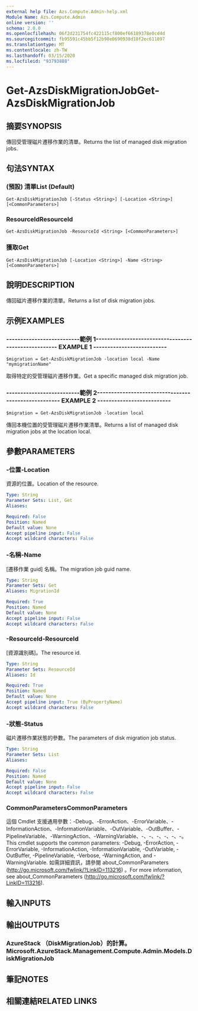 ```yaml
---
external help file: Azs.Compute.Admin-help.xml
Module Name: Azs.Compute.Admin
online version: ''
schema: 2.0.0
ms.openlocfilehash: 06f2d231754fc422115cf800ef66189378e0cd4d
ms.sourcegitcommit: fb95591c45bb5f12b98e0690938d18f2ec611897
ms.translationtype: MT
ms.contentlocale: zh-TW
ms.lasthandoff: 03/15/2020
ms.locfileid: "93793888"
---
```

# <span data-ttu-id="c111c-101">Get-AzsDiskMigrationJob</span><span class="sxs-lookup"><span data-stu-id="c111c-101">Get-AzsDiskMigrationJob</span></span>

## <span data-ttu-id="c111c-102">摘要</span><span class="sxs-lookup"><span data-stu-id="c111c-102">SYNOPSIS</span></span>
<span data-ttu-id="c111c-103">傳回受管理磁片遷移作業的清單。</span><span class="sxs-lookup"><span data-stu-id="c111c-103">Returns the list of managed disk migration jobs.</span></span>

## <span data-ttu-id="c111c-104">句法</span><span class="sxs-lookup"><span data-stu-id="c111c-104">SYNTAX</span></span>

### <span data-ttu-id="c111c-105"> (預設) 清單</span><span class="sxs-lookup"><span data-stu-id="c111c-105">List (Default)</span></span>
```
Get-AzsDiskMigrationJob [-Status <String>] [-Location <String>] [<CommonParameters>]
```

### <span data-ttu-id="c111c-106">ResourceId</span><span class="sxs-lookup"><span data-stu-id="c111c-106">ResourceId</span></span>
```
Get-AzsDiskMigrationJob -ResourceId <String> [<CommonParameters>]
```

### <span data-ttu-id="c111c-107">獲取</span><span class="sxs-lookup"><span data-stu-id="c111c-107">Get</span></span>
```
Get-AzsDiskMigrationJob [-Location <String>] -Name <String> [<CommonParameters>]
```

## <span data-ttu-id="c111c-108">說明</span><span class="sxs-lookup"><span data-stu-id="c111c-108">DESCRIPTION</span></span>
<span data-ttu-id="c111c-109">傳回磁片遷移作業的清單。</span><span class="sxs-lookup"><span data-stu-id="c111c-109">Returns a list of disk migration jobs.</span></span>

## <span data-ttu-id="c111c-110">示例</span><span class="sxs-lookup"><span data-stu-id="c111c-110">EXAMPLES</span></span>

### <span data-ttu-id="c111c-111">--------------------------範例 1--------------------------</span><span class="sxs-lookup"><span data-stu-id="c111c-111">-------------------------- EXAMPLE 1 --------------------------</span></span>
```
$migration = Get-AzsDiskMigrationJob -location local -Name "mymigrationName"
```

<span data-ttu-id="c111c-112">取得特定的受管理磁片遷移作業。</span><span class="sxs-lookup"><span data-stu-id="c111c-112">Get a specific managed disk migration job.</span></span>

### <span data-ttu-id="c111c-113">--------------------------範例 2--------------------------</span><span class="sxs-lookup"><span data-stu-id="c111c-113">-------------------------- EXAMPLE 2 --------------------------</span></span>
```
$migration = Get-AzsDiskMigrationJob -location local
```

<span data-ttu-id="c111c-114">傳回本機位置的受管理磁片遷移作業清單。</span><span class="sxs-lookup"><span data-stu-id="c111c-114">Returns a list of managed disk migration jobs at the location local.</span></span>

## <span data-ttu-id="c111c-115">參數</span><span class="sxs-lookup"><span data-stu-id="c111c-115">PARAMETERS</span></span>

### <span data-ttu-id="c111c-116">-位置</span><span class="sxs-lookup"><span data-stu-id="c111c-116">-Location</span></span>
<span data-ttu-id="c111c-117">資源的位置。</span><span class="sxs-lookup"><span data-stu-id="c111c-117">Location of the resource.</span></span>

```yaml
Type: String
Parameter Sets: List, Get
Aliases: 

Required: False
Position: Named
Default value: None
Accept pipeline input: False
Accept wildcard characters: False
```

### <span data-ttu-id="c111c-118">-名稱</span><span class="sxs-lookup"><span data-stu-id="c111c-118">-Name</span></span>
<span data-ttu-id="c111c-119">[遷移作業 guid] 名稱。</span><span class="sxs-lookup"><span data-stu-id="c111c-119">The migration job guid name.</span></span>

```yaml
Type: String
Parameter Sets: Get
Aliases: MigrationId

Required: True
Position: Named
Default value: None
Accept pipeline input: False
Accept wildcard characters: False
```

### <span data-ttu-id="c111c-120">-ResourceId</span><span class="sxs-lookup"><span data-stu-id="c111c-120">-ResourceId</span></span>
<span data-ttu-id="c111c-121">[資源識別碼]。</span><span class="sxs-lookup"><span data-stu-id="c111c-121">The resource id.</span></span>

```yaml
Type: String
Parameter Sets: ResourceId
Aliases: Id

Required: True
Position: Named
Default value: None
Accept pipeline input: True (ByPropertyName)
Accept wildcard characters: False
```

### <span data-ttu-id="c111c-122">-狀態</span><span class="sxs-lookup"><span data-stu-id="c111c-122">-Status</span></span>
<span data-ttu-id="c111c-123">磁片遷移作業狀態的參數。</span><span class="sxs-lookup"><span data-stu-id="c111c-123">The parameters of disk migration job status.</span></span>

```yaml
Type: String
Parameter Sets: List
Aliases: 

Required: False
Position: Named
Default value: None
Accept pipeline input: False
Accept wildcard characters: False
```

### <span data-ttu-id="c111c-124">CommonParameters</span><span class="sxs-lookup"><span data-stu-id="c111c-124">CommonParameters</span></span>
<span data-ttu-id="c111c-125">這個 Cmdlet 支援通用參數：-Debug、-ErrorAction、-ErrorVariable、-InformationAction、-InformationVariable、-OutVariable、-OutBuffer、-PipelineVariable、-WarningAction、-WarningVariable、-、-、-、-、-、-。</span><span class="sxs-lookup"><span data-stu-id="c111c-125">This cmdlet supports the common parameters: -Debug, -ErrorAction, -ErrorVariable, -InformationAction, -InformationVariable, -OutVariable, -OutBuffer, -PipelineVariable, -Verbose, -WarningAction, and -WarningVariable.</span></span> <span data-ttu-id="c111c-126">如需詳細資訊，請參閱 about_CommonParameters (http://go.microsoft.com/fwlink/?LinkID=113216) 。</span><span class="sxs-lookup"><span data-stu-id="c111c-126">For more information, see about_CommonParameters (http://go.microsoft.com/fwlink/?LinkID=113216).</span></span>

## <span data-ttu-id="c111c-127">輸入</span><span class="sxs-lookup"><span data-stu-id="c111c-127">INPUTS</span></span>

## <span data-ttu-id="c111c-128">輸出</span><span class="sxs-lookup"><span data-stu-id="c111c-128">OUTPUTS</span></span>

### <span data-ttu-id="c111c-129">AzureStack （DiskMigrationJob）的計算。</span><span class="sxs-lookup"><span data-stu-id="c111c-129">Microsoft.AzureStack.Management.Compute.Admin.Models.DiskMigrationJob</span></span>

## <span data-ttu-id="c111c-130">筆記</span><span class="sxs-lookup"><span data-stu-id="c111c-130">NOTES</span></span>

## <span data-ttu-id="c111c-131">相關連結</span><span class="sxs-lookup"><span data-stu-id="c111c-131">RELATED LINKS</span></span>


